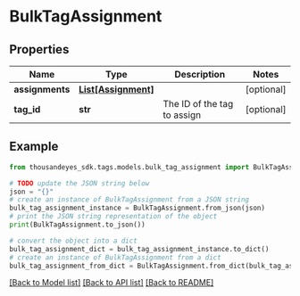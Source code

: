 # BulkTagAssignment


## Properties

Name | Type | Description | Notes
------------ | ------------- | ------------- | -------------
**assignments** | [**List[Assignment]**](Assignment.md) |  | [optional] 
**tag_id** | **str** | The ID of the tag to assign | [optional] 

## Example

```python
from thousandeyes_sdk.tags.models.bulk_tag_assignment import BulkTagAssignment

# TODO update the JSON string below
json = "{}"
# create an instance of BulkTagAssignment from a JSON string
bulk_tag_assignment_instance = BulkTagAssignment.from_json(json)
# print the JSON string representation of the object
print(BulkTagAssignment.to_json())

# convert the object into a dict
bulk_tag_assignment_dict = bulk_tag_assignment_instance.to_dict()
# create an instance of BulkTagAssignment from a dict
bulk_tag_assignment_from_dict = BulkTagAssignment.from_dict(bulk_tag_assignment_dict)
```
[[Back to Model list]](../README.md#documentation-for-models) [[Back to API list]](../README.md#documentation-for-api-endpoints) [[Back to README]](../README.md)



